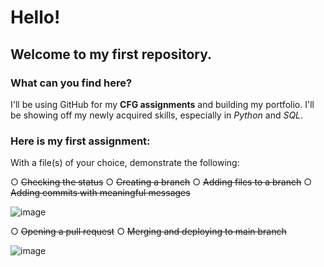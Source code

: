 # Hello!
## Welcome to my first repository. 
### What can you find here?
I'll be using GitHub for my **CFG assignments** and building my portfolio.
I'll be showing off my newly acquired skills, especially in *Python* and *SQL*. 

### Here is my first assignment: 
With a file(s) of your choice, demonstrate the following:

○ ~~Checking the status~~
○ ~~Creating a branch~~
○ ~~Adding files to a branch~~
○ ~~Adding commits with meaningful messages~~

![image](https://github.com/f-lane/CFG/assets/168937219/6777da8c-2cca-46f2-adc0-7293517e07af)


○ ~~Opening a pull request~~
○ ~~Merging and deploying to main branch~~

![image](https://github.com/f-lane/CFG/assets/168937219/d8546e75-eda8-4d08-bd5c-f46d349e23e5)
